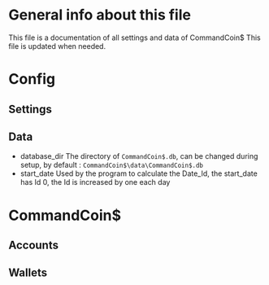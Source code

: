 # General info about this file
This file is a documentation of all settings and data of CommandCoin$
This file is updated when needed. 

# Config
## Settings

## Data
- database_dir
The directory of `CommandCoin$.db`, can be changed during setup, by default : `CommandCoin$\data\CommandCoin$.db`
- start_date
Used by the program to calculate the Date_Id, the start_date has Id 0, the Id is increased by one each day

# CommandCoin$
## Accounts
## Wallets